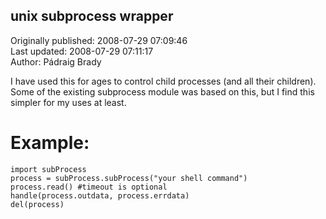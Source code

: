 ## unix subprocess wrapper  
Originally published: 2008-07-29 07:09:46  
Last updated: 2008-07-29 07:11:17  
Author: Pádraig Brady  
  
I have used this for ages to control child processes (and all their children). Some of the existing subprocess module was based on this, but I find this simpler for my uses at least.

# Example:
    import subProcess
    process = subProcess.subProcess("your shell command")
    process.read() #timeout is optional
    handle(process.outdata, process.errdata)
    del(process)